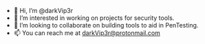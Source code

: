 - 👋 Hi, I’m @darkVip3r
- 👀 I’m interested in working on projects for security tools.
- 💞️ I’m looking to collaborate on building tools to aid in PenTesting.
- 📫 You can reach me at darkVip3r@protonmail.com

<!---
bssolonka/bssolonka is a ✨ special ✨ repository because its `README.md` (this file) appears on your GitHub profile.
You can click the Preview link to take a look at your changes.
--->
